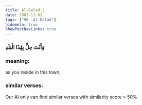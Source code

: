 ```yaml
---
title: Al-Balad:2
date: 2003-11-01
tags: ["90 .Al-Balad"]
hidemeta: true 
ShowPostNavLinks: true 
---
```

### وَأَنْتَ حِلٌّ بِهَٰذَا الْبَلَدِ
### meaning: 
as you reside in this town;
### similar verses: 

Our AI only can find similar verses with similarity score > 50% 




